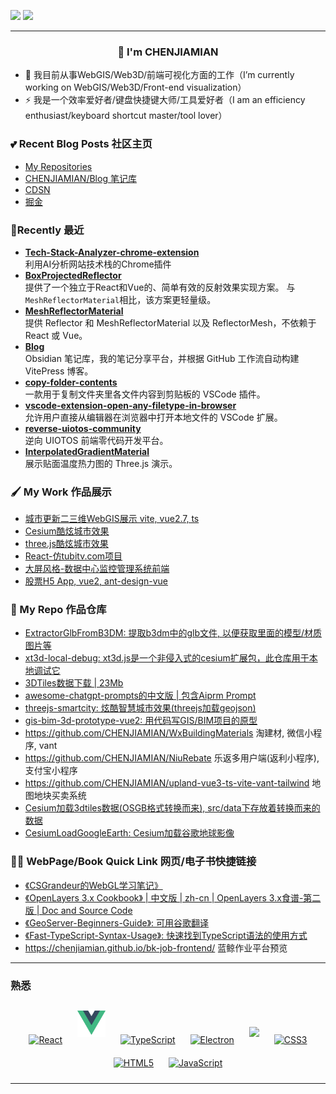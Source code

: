 [![](https://visitcount.itsvg.in/api?id=CHENJIAMIAN&icon=0&color=0)](https://visitcount.itsvg.in)
[![](https://img.shields.io/badge/Donate-Buy%20Me%20A%20Coffee-orange.svg?style=flat-square&logo=buymeacoffee)](https://www.buymeacoffee.com/CHENJIAMIAN)

---
### <div align="center">💫 I'm CHENJIAMIAN</div>  

- 🔭 我目前从事WebGIS/Web3D/前端可视化方面的工作（I’m currently working on WebGIS/Web3D/Front-end visualization）
- ⚡ 我是一个效率爱好者/键盘快捷键大师/工具爱好者（I am an efficiency enthusiast/keyboard shortcut master/tool lover）

### 💕 Recent Blog Posts 社区主页

- [My Repositories](https://github.com/CHENJIAMIAN?tab=repositories&q=&type=source&language=&sort=)
- [CHENJIAMIAN/Blog 笔记库](https://github.com/CHENJIAMIAN/Blog)
- [CDSN](https://blog.csdn.net/a571574085)
- [掘金](https://juejin.cn/user/1081575171693799)

### 🎇Recently 最近

- **[Tech-Stack-Analyzer-chrome-extension](https://github.com/CHENJIAMIAN/Tech-Stack-Analyzer-chrome-extension)**  
  利用AI分析网站技术栈的Chrome插件
- **[BoxProjectedReflector](https://github.com/CHENJIAMIAN/BoxProjectedReflector)**  
  提供了一个独立于React和Vue的、简单有效的反射效果实现方案。 与`MeshReflectorMaterial`相比，该方案更轻量级。
- **[MeshReflectorMaterial](https://github.com/CHENJIAMIAN/MeshReflectorMaterial)**  
  提供 Reflector 和 MeshReflectorMaterial 以及 ReflectorMesh，不依赖于 React 或 Vue。  
- **[Blog](https://github.com/CHENJIAMIAN/Blog)**  
  Obsidian 笔记库，我的笔记分享平台，并根据 GitHub 工作流自动构建 VitePress 博客。  
- **[copy-folder-contents](https://github.com/CHENJIAMIAN/copy-folder-contents)**  
  一款用于复制文件夹里各文件内容到剪贴板的 VSCode 插件。  
- **[vscode-extension-open-any-filetype-in-browser](https://github.com/CHENJIAMIAN/vscode-extension-open-any-filetype-in-browser)**  
  允许用户直接从编辑器在浏览器中打开本地文件的 VSCode 扩展。  
- **[reverse-uiotos-community](https://github.com/CHENJIAMIAN/reverse-uiotos-community)**  
  逆向 UIOTOS 前端零代码开发平台。  
- **[InterpolatedGradientMaterial](https://github.com/CHENJIAMIAN/InterpolatedGradientMaterial)**  
  展示贴面温度热力图的 Three.js 演示。  

### 🖌️ My Work 作品展示

- [城市更新二三维WebGIS展示 vite, vue2.7, ts](https://chenjiamian.github.io/city-update-3d/)
- [Cesium酷炫城市效果](http://chenjiamian.me/xt3d-local-debug/)
- [three.js酷炫城市效果](http://chenjiamian.me/threejs-smartcity/)
- [React-仿tubitv.com项目](https://chenjiamian.github.io/react-tubi-tv-main/)
- [大屏风格-数据中心监控管理系统前端](https://chenjiamian.github.io/TH-IDC/)
- [股票H5 App, vue2, ant-design-vue](https://chenjiamian.github.io/StockPage/)

### 🎉 My Repo 作品仓库
- [ExtractorGlbFromB3DM: 提取b3dm中的glb文件, 以便获取里面的模型/材质图片等](https://github.com/CHENJIAMIAN/ExtractorGlbFromB3DM/tree/master)
- [xt3d-local-debug: xt3d.js是一个非侵入式的cesium扩展包，此仓库用于本地调试它](https://github.com/CHENJIAMIAN/xt3d-local-debug)
- [3DTiles数据下载 | 23Mb](https://github.com/CHENJIAMIAN/mars3d-max-shihua-3dtiles)
- [awesome-chatgpt-prompts的中文版 | 包含Aiprm Prompt](https://github.com/CHENJIAMIAN/awesome-chatgpt-prompts-zh-CN)
- [threejs-smartcity: 炫酷智慧城市效果(threejs加载geojson)](https://github.com/CHENJIAMIAN/threejs-smartcity)
- [gis-bim-3d-prototype-vue2: 用代码写GIS/BIM项目的原型](https://github.com/CHENJIAMIAN/gis-bim-3d-prototype-vue2)
- <https://github.com/CHENJIAMIAN/WxBuildingMaterials> 淘建材, 微信小程序, vant
- <https://github.com/CHENJIAMIAN/NiuRebate> 乐返多用户端(返利小程序), 支付宝小程序
- <https://github.com/CHENJIAMIAN/upland-vue3-ts-vite-vant-tailwind> 地图地块买卖系统
- [Cesium加载3dtiles数据(OSGB格式转换而来), src/data下存放着转换而来的数据](https://github.com/CHENJIAMIAN/Cesium-Load-3DTiles-OSGB-Transformed)
- [CesiumLoadGoogleEarth: Cesium加载谷歌地球影像](https://github.com/CHENJIAMIAN/CesiumLoadGoogleEarth)

### 👨‍💻 WebPage/Book Quick Link 网页/电子书快捷链接

- [《CSGrandeur的WebGL学习笔记》](https://github.com/CHENJIAMIAN/note-of-learningwebgl-of-CSGrandeur)
- [《OpenLayers 3.x Cookbook》 | 中文版 | zh-cn | OpenLayers 3.x食谱-第二版 | Doc and Source Code](https://github.com/CHENJIAMIAN/OpenLayers-3.x-Cookbook-Doc)
- [《GeoServer-Beginners-Guide》: 可用谷歌翻译](https://github.com/CHENJIAMIAN/GeoServer-Beginners-Guide)
- [《Fast-TypeScript-Syntax-Usage》: 快速找到TypeScript语法的使用方式](https://github.com/CHENJIAMIAN/Fast-TypeScript-Syntax-Usage)
- <https://chenjiamian.github.io/bk-job-frontend/> 蓝鲸作业平台预览

---

### 熟悉

<div align="center">  
<a href="https://reactjs.org/" target="_blank"><img style="margin: 10px" src="https://profilinator.rishav.dev/skills-assets/react-original-wordmark.svg" alt="React" height="50" /></a>  
<a href="https://getbootstrap.com/docs/3.4/javascript/" target="_blank"><img style="margin: 10px" src="https://raw.githubusercontent.com/github/explore/80688e429a7d4ef2fca1e82350fe8e3517d3494d/topics/vue/vue.png" alt="Bootstrap" height="45" /></a>  
<a href="https://www.typescriptlang.org/" target="_blank"><img style="margin: 10px" src="https://profilinator.rishav.dev/skills-assets/typescript-original.svg" alt="TypeScript" height="50" /></a>
<a href="https://cesium.com/" target="_blank"><img style="margin: 10px" src="https://img.shields.io/badge/cesium-black?style=for-the-badge&logo=cesium&logoColor=white" alt="Electron" height="50" /></a>  
<a href="https://threejs.org/" target="_blank"><img style="margin: 10px" src="https://img.shields.io/badge/threejs-black?style=for-the-badge&logo=three.js&logoColor=white" height="50" /></a>  
<a href="https://www.w3schools.com/css/" target="_blank"><img style="margin: 10px" src="https://profilinator.rishav.dev/skills-assets/css3-original-wordmark.svg" alt="CSS3" height="50" /></a>  
<a href="https://en.wikipedia.org/wiki/HTML5" target="_blank"><img style="margin: 10px" src="https://profilinator.rishav.dev/skills-assets/html5-original-wordmark.svg" alt="HTML5" height="50" /></a>  
<a href="https://www.javascript.com/" target="_blank"><img style="margin: 10px" src="https://profilinator.rishav.dev/skills-assets/javascript-original.svg" alt="JavaScript" height="50" /></a>  
</div>

---
